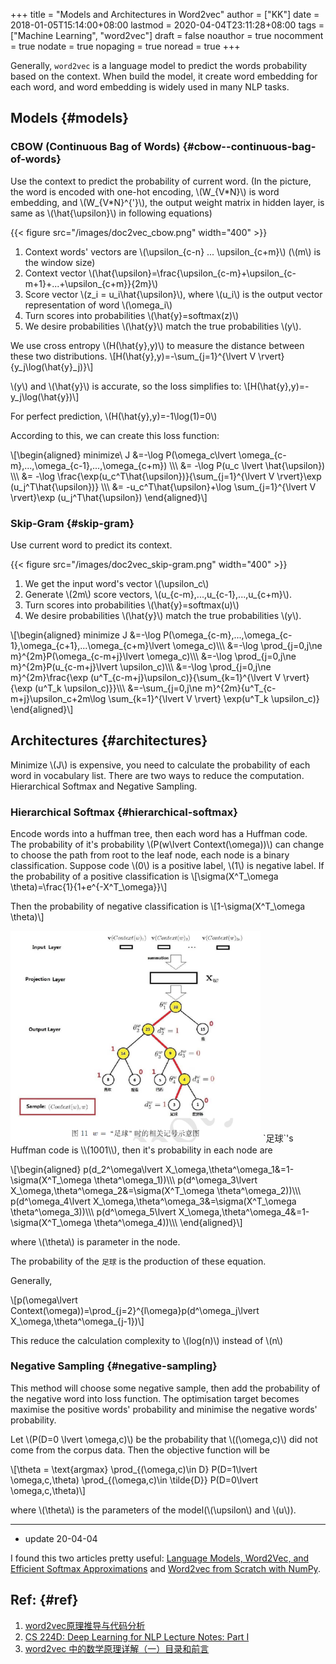 +++
title = "Models and Architectures in Word2vec"
author = ["KK"]
date = 2018-01-05T15:14:00+08:00
lastmod = 2020-04-04T23:11:28+08:00
tags = ["Machine Learning", "word2vec"]
draft = false
noauthor = true
nocomment = true
nodate = true
nopaging = true
noread = true
+++

Generally, `word2vec` is a language model to predict the words probability based on the context. When build the model, it create word embedding for each word, and word embedding is widely used in many NLP tasks.


## Models {#models}


### CBOW (Continuous Bag of Words) {#cbow--continuous-bag-of-words}

Use the context to predict the probability of current word. (In the picture, the word is encoded with one-hot encoding, \\(W\_{V\*N}\\) is word embedding, and \\(W\_{V\*N}^{'}\\), the output weight matrix in hidden layer, is same as \\(\hat{\upsilon}\\) in following equations)

{{< figure src="/images/doc2vec_cbow.png" width="400" >}}

1.  Context words' vectors are \\(\upsilon\_{c-n} ... \upsilon\_{c+m}\\) (\\(m\\) is the window size)
2.  Context vector \\(\hat{\upsilon}=\frac{\upsilon\_{c-m}+\upsilon\_{c-m+1}+...+\upsilon\_{c+m}}{2m}\\)
3.  Score vector \\(z\_i = u\_i\hat{\upsilon}\\), where \\(u\_i\\) is the output vector representation of word \\(\omega\_i\\)
4.  Turn scores into probabilities \\(\hat{y}=softmax(z)\\)
5.  We desire probabilities \\(\hat{y}\\) match the true probabilities \\(y\\).

We use cross entropy \\(H(\hat{y},y)\\) to measure the distance between these two distributions.
\\[H(\hat{y},y)=-\sum\_{j=1}^{\lvert V \rvert}{y\_j\log(\hat{y}\_j)}\\]

\\(y\\) and \\(\hat{y}\\) is accurate, so the loss simplifies to:
\\[H(\hat{y},y)=-y\_j\log(\hat{y})\\]

For perfect prediction, \\(H(\hat{y},y)=-1\log(1)=0\\)

According to this, we can create this loss function:

\\[\begin{aligned}
minimize\ J &=-\log P(\omega\_c\lvert \omega\_{c-m},...,\omega\_{c-1},...,\omega\_{c+m}) \\\\\\
&= -\log P(u\_c \lvert \hat{\upsilon}) \\\\\\
&= -\log \frac{\exp(u\_c^T\hat{\upsilon})}{\sum\_{j=1}^{\lvert V \rvert}\exp (u\_j^T\hat{\upsilon})} \\\\\\
&= -u\_c^T\hat{\upsilon}+\log \sum\_{j=1}^{\lvert V \rvert}\exp (u\_j^T\hat{\upsilon})
\end{aligned}\\]


### Skip-Gram {#skip-gram}

Use current word to predict its context.

{{< figure src="/images/doc2vec_skip-gram.png" width="400" >}}

1.  We get the input word's vector \\(\upsilon\_c\\)
2.  Generate \\(2m\\) score vectors, \\(u\_{c-m},...,u\_{c-1},...,u\_{c+m}\\).
3.  Turn scores into probabilities \\(\hat{y}=softmax(u)\\)
4.  We desire probabilities \\(\hat{y}\\) match the true probabilities \\(y\\).

\\[\begin{aligned}
minimize J &=-\log P(\omega\_{c-m},...,\omega\_{c-1},\omega\_{c+1},...\omega\_{c+m}\lvert \omega\_c)\\\\\\
&=-\log \prod\_{j=0,j\ne m}^{2m}P(\omega\_{c-m+j}\lvert \omega\_c)\\\\\\
&=-\log \prod\_{j=0,j\ne m}^{2m}P(u\_{c-m+j}\lvert \upsilon\_c)\\\\\\
&=-\log \prod\_{j=0,j\ne m}^{2m}\frac{\exp (u^T\_{c-m+j}\upsilon\_c)}{\sum\_{k=1}^{\lvert V \rvert}{\exp (u^T\_k \upsilon\_c)}}\\\\\\
&=-\sum\_{j=0,j\ne m}^{2m}{u^T\_{c-m+j}\upsilon\_c+2m\log \sum\_{k=1}^{\lvert V \rvert} \exp(u^T\_k \upsilon\_c)}
\end{aligned}\\]


## Architectures {#architectures}

Minimize \\(J\\) is expensive, you need to calculate the probability of each word in vocabulary list. There are two ways to reduce the computation. Hierarchical Softmax and Negative Sampling.


### Hierarchical Softmax {#hierarchical-softmax}

Encode words into a huffman tree, then each word has a Huffman code. The probability of it's probability \\(P(w\lvert Context(\omega))\\) can change to choose the path from root to the leaf node, each node is a binary classification. Suppose code \\(0\\) is a positive label, \\(1\\) is negative label. If the probability of a positive classification is
\\[\sigma(X^T\_\omega \theta)=\frac{1}{1+e^{-X^T\_\omega}}\\]

Then the probability of negative classification is
\\[1-\sigma(X^T\_\omega \theta)\\]

<img src="/images/doc2vec_hierarchical_softmax.png" alt="doc2vec_hierarchical_softmax.png" width="400" />
`足球`'s Huffman code is \\(1001\\), then it's probability in each node are

\\[\begin{aligned}
p(d\_2^\omega\lvert X\_\omega,\theta^\omega\_1&=1-\sigma(X^T\_\omega \theta^\omega\_1))\\\\\\
p(d^\omega\_3\lvert X\_\omega,\theta^\omega\_2&=\sigma(X^T\_\omega \theta^\omega\_2))\\\\\\
p(d^\omega\_4\lvert X\_\omega,\theta^\omega\_3&=\sigma(X^T\_\omega \theta^\omega\_3))\\\\\\
p(d^\omega\_5\lvert X\_\omega,\theta^\omega\_4&=1-\sigma(X^T\_\omega \theta^\omega\_4))\\\\\\
\end{aligned}\\]

where \\(\theta\\) is parameter in the node.

The probability of the `足球` is the production of these equation.

Generally,

\\[p(\omega\lvert Context(\omega))=\prod\_{j=2}^{l\omega}p(d^\omega\_j\lvert X\_\omega,\theta^\omega\_{j-1})\\]

This reduce the calculation complexity to \\(log(n)\\) instead of \\(n\\)


### Negative Sampling {#negative-sampling}

This method will choose some negative sample, then add the probability of the negative word into loss function. The optimisation target becomes maximise the positive words' probability and minimise the negative words' probability.

Let \\(P(D=0 \lvert \omega,c)\\) be the probability that \\((\omega,c)\\) did not come from the corpus data. Then the objective function will be

\\[\theta = \text{argmax} \prod\_{(\omega,c)\in D} P(D=1\lvert \omega,c,\theta) \prod\_{(\omega,c)\in \tilde{D}} P(D=0\lvert \omega,c,\theta)\\]

where \\(\theta\\) is the parameters of the model(\\(\upsilon\\) and \\(u\\)).

---

-   update 20-04-04

I found this two articles pretty useful: [Language Models, Word2Vec, and Efficient Softmax Approximations](https://rohanvarma.me/Word2Vec/) and [Word2vec from Scratch with NumPy](https://towardsdatascience.com/word2vec-from-scratch-with-numpy-8786ddd49e72).


## Ref: {#ref}

1.  [word2vec原理推导与代码分析](<http://www.hankcs.com/nlp/word2vec.html>)
2.  [CS 224D: Deep Learning for NLP Lecture Notes: Part I](<http://cs224d.stanford.edu/lecture%5Fnotes/notes1.pdf>)
3.  [word2vec 中的数学原理详解（一）目录和前言](<http://blog.csdn.net/itplus/article/details/37969519>)
